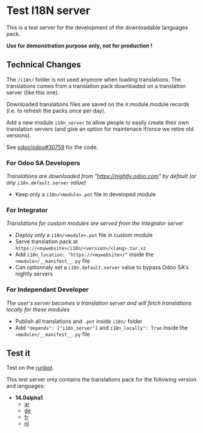 # Test I18N server

This is a test server for the development of the downloadable languages pack.

**Use for demonstration purpose only, not for production !**

## Technical Changes

The `/i18n/` folder is not used anymore when loading translations.
The translations comes from a translation pack downloaded on a translation server (like this one).

Downloaded translations files are saved on the ir.module.module records (i.e. to refresh the packs once per day).

Add a new module `i18n_server` to allow people to easily create their own translation servers (and give an option for maintenace if/once we retire old versions).

See [odoo/odoo#30759](https://github.com/odoo/odoo/pull/30759) for the code.

### For Odoo SA Developers

*Translations are downloaded from "https://nightly.odoo.com" by default (or any `i18n.default.server` value)*

- Keep only a `i18n/<module>.pot` file in developed module

### For Integrator

*Translations for custom modules are served from the integrator server*

- Deploy only a `i18n/<module>.pot` file in custom module
- Serve translation pack at `https://<mywebsite>/i18n/<version>/<lang>.tar.xz`
- Add `i18n_location: "https://<mywebsite>/"` inside the `<module>/__manifest__.py` file
- Can optionnaly set a `i18n.default.server` value to bypass Odoo SA's nightly servers

### For Independant Developer

*The user's server becomes a translation server and will fetch translations locally for these modules*

- Publish all translations and `.pot` inside `i18n/` folder
- Add `"depends": ["i18n_server"]` and `i18n_locally": True` inside the `<module>/__manifest__.py` file

## Test it

Test on the [runbot](http://runbot.odoo.com/runbot/quick_connect/54025).

This test server only contains the translations pack for the following version and languages:

- **14.0alpha1**
  - [ar](13.5alpha1/ar.tar.xz)
  - [de](13.5alpha1/de.tar.xz)
  - [fr](13.5alpha1/fr.tar.xz)
  - [nl](13.5alpha1/nl.tar.xz)
